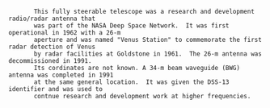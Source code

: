 
           This fully steerable telescope was a research and development radio/radar antenna that
           was part of the NASA Deep Space Network.  It was first operational in 1962 with a 26-m
           aperture and was named "Venus Station" to commemorate the first radar detection of Venus
           by radar facilities at Goldstone in 1961.  The 26-m antenna was decommissioned in 1991.
           Its cordinates are not known. A 34-m beam waveguide (BWG) antenna was completed in 1991
           at the same general location.  It was given the DSS-13 identifier and was used to 
           contnue research and development work at higher frequencies. 
        